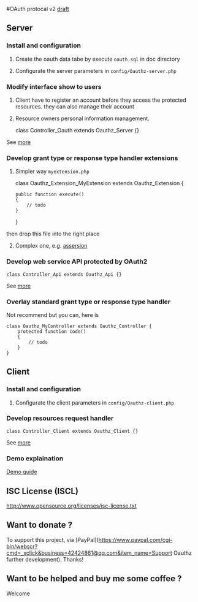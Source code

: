 #OAuth protocal v2 [draft](http://tools.ietf.org/wg/oauth/)

## Server ##

### Install and configuration ###

 1) Create the oauth data tabe by execute `oauth.sql` in doc directory

 2) Configurate the server parameters in `config/Oauthz-server.php`

### Modify interface show to users ###

 1) Client have to register an account before they access the protected resources. they can also manage their account

 2) Resource owners personal information management.

    class Controller_Oauth extends Oauthz_Server {}

 See [more](/Yahasana/kohana-Oauthz/blob/master/guide/server.md)

### Develop grant type or response type handler extensions ###

 1) Simpler way `myextension.php`

    class Oauthz_Extension_MyExtension extends Oauthz_Extension {

        public function execute()
        {
            // todo
        }
    }

  then drop this file into the right place

 2) Complex one, e.g. [assersion](/Yahasana/kohana-Oauthz/blob/master/classes/extension/assersion.php)

### Develop web service API protected by OAuth2 ###

    class Controller_Api extends Oauthz_Api {}

 See [more](/Yahasana/kohana-Oauthz/blob/master/guide/api.md)

### Overlay standard grant type or response type handler ###

 Not recommend but you can, here is

    class Oauthz_MyController extends Oauthz_Controller {
        protected function code()
        {
            // todo
        }
    }

## Client ##

### Install and configuration ###

 1) Configurate the client parameters in `config/Oauthz-client.php`

### Develop resources request handler ###

    class Controller_Client extends Oauthz_Client {}

 See [more](/Yahasana/kohana-Oauthz/blob/master/guide/client.md)

### Demo explaination ###

[Demo guide](/Yahasana/kohana-Oauthz/blob/master/guide/demo.md)

## ISC License (ISCL) ##

http://www.opensource.org/licenses/isc-license.txt

## Want to donate ? ##

To support this project, via [PayPal](https://www.paypal.com/cgi-bin/webscr?cmd=_xclick&business=42424861@qq.com&item_name=Support Oauthz further development). Thanks!

## Want to be helped and buy me some coffee ? ##

Welcome
